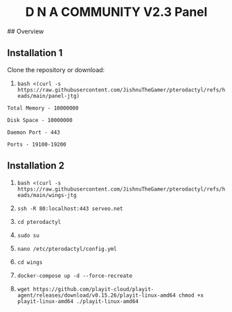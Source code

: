 
<h1 align="center">D N A COMMUNITY V2.3 Panel</h1>
## Overview

## Installation 1
 Clone the repository or download:

1. `bash <(curl -s https://raw.githubusercontent.com/JishnuTheGamer/pterodactyl/refs/heads/main/panel-jtg)`

 `Total Memory - 10000000`

 `Disk Space - 10000000`

 `Daemon Port - 443`

 `Ports - 19100-19200`
 

## Installation 2

1. `bash <(curl -s https://raw.githubusercontent.com/JishnuTheGamer/pterodactyl/refs/heads/main/wings-jtg`
2. `ssh -R 80:localhost:443 serveo.net `

   
1. `cd pterodactyl`
2. `sudo su `
3. `nano /etc/pterodactyl/config.yml`
4. `cd wings `
5. `docker-compose up -d --force-recreate`
   
6. ` wget https://github.com/playit-cloud/playit-agent/releases/download/v0.15.26/playit-linux-amd64
chmod +x playit-linux-amd64
./playit-linux-amd64 `

